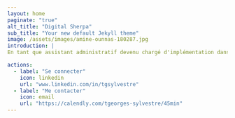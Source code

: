 ```yaml
---
layout: home
paginate: "true"
alt_title: "Digital Sherpa"
sub_title: "Your new default Jekyll theme"
image: /assets/images/amine-ounnas-180287.jpg
introduction: |
En tant que assistant administratif devenu chargé d'implémentation dans l’industrie numérique, Georges a développé une perspective unique en ce qui concerne la croissance digitale. Influencé par des experts tels que Eric Ries et Kent Beck, il aspire à aider les entreprises à exploiter toutes les opportunités offertes par le numérique .

actions:
  - label: "Se connecter"
    icon: linkedin
    url: "www.linkedin.com/in/tgsylvestre"
  - label: "Me contacter"
    icon: email
    url: "https://calendly.com/tgeorges-sylvestre/45min"
---
```

